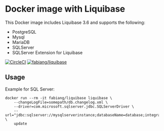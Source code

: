 # Docker image with Liquibase

This Docker image includes Liquibase 3.6 and supports the following:

- PostgreSQL
- Mysql
- MariaDB
- SQLServer
- SQLServer Extension for Liquibase

[![CircleCI](https://circleci.com/gh/fabiang/docker-liquibase.svg?style=svg)](https://circleci.com/gh/fabiang/docker-liquibase)
[![fabiang/liquibase](http://dockeri.co/image/fabiang/liquibase)](https://registry.hub.docker.com/u/fabiang/liquibase/)

## Usage

Example for SQL Server:

```
docker run --rm -it fabiang/liquibase liquibase \
    --changeLogFile=somepath/db.changelog.xml \
    --driver=com.microsoft.sqlserver.jdbc.SQLServerDriver \
    --url="jdbc:sqlserver://mysqlserverinstance;databaseName=database;integratedSecurity=false;" \
    update
```
